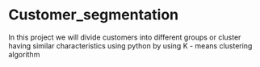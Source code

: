 # Customer_segmentation
In this project we will divide customers into different groups or cluster having similar characteristics using python by using K - means clustering algorithm
